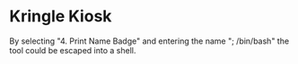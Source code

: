 # Kringle Kiosk
By selecting "4. Print Name Badge" and entering the name "; /bin/bash" the tool could be escaped into a shell.
<!--stackedit_data:
eyJoaXN0b3J5IjpbNzk5ODU2OTM4LDIwODYwMjQ2NF19
-->